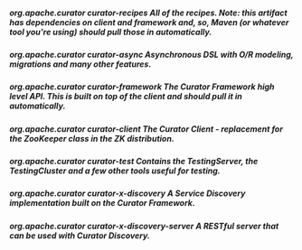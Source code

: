 ##### org.apache.curator	curator-recipes	All of the recipes. Note: this artifact has dependencies on client and framework and, so, Maven (or whatever tool you're using) should pull those in automatically.
##### org.apache.curator	curator-async	Asynchronous DSL with O/R modeling, migrations and many other features.
##### org.apache.curator	curator-framework	The Curator Framework high level API. This is built on top of the client and should pull it in automatically.
##### org.apache.curator	curator-client	The Curator Client - replacement for the ZooKeeper class in the ZK distribution.
##### org.apache.curator	curator-test	Contains the TestingServer, the TestingCluster and a few other tools useful for testing.
##### org.apache.curator	curator-x-discovery	A Service Discovery implementation built on the Curator Framework.
##### org.apache.curator	curator-x-discovery-server	A RESTful server that can be used with Curator Discovery.
